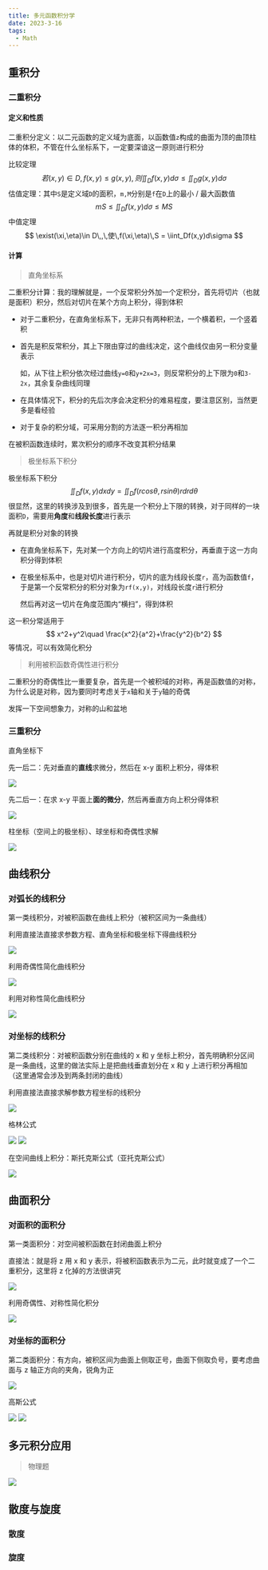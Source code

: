 ```yaml
---
title: 多元函数积分学
date: 2023-3-16
tags:
  - Math
---
```


## 重积分

### 二重积分

#### 定义和性质

二重积分定义：以二元函数的定义域为底面，以函数值`z`构成的曲面为顶的曲顶柱体的体积，不管在什么坐标系下，一定要深谙这一原则进行积分

比较定理
$$
若(x,y)\in D,\,f(x,y)\leq g(x,y),\,则\iint_Df(x,y)d\sigma\leq \iint_Dg(x,y)d\sigma
$$
估值定理：其中`S`是定义域`D`的面积，`m,M`分别是`f`在`D`上的最小 / 最大函数值
$$
mS\leq \iint_Df(x,y)d\sigma \leq MS
$$
中值定理
$$
\exist(\xi,\eta)\in D\,,\,使\,f(\xi,\eta)\,S = \iint_Df(x,y)d\sigma
$$

#### 计算

> 直角坐标系

二重积分计算：我的理解就是，一个反常积分外加一个定积分，首先将切片（也就是面积）积分，然后对切片在某个方向上积分，得到体积

- 对于二重积分，在直角坐标系下，无非只有两种积法，一个横着积，一个竖着积

- 首先是积反常积分，其上下限由穿过的曲线决定，这个曲线仅由另一积分变量表示

  如，从下往上积分依次经过曲线`y=0`和`y+2x=3`，则反常积分的上下限为`0`和`3-2x`，其余复杂曲线同理

- 在具体情况下，积分的先后次序会决定积分的难易程度，要注意区别，当然更多是看经验

- 对于复杂的积分域，可采用分割的方法逐一积分再相加

在被积函数连续时，累次积分的顺序不改变其积分结果

> 极坐标系下积分

极坐标系下积分
$$
\iint_Df(x,y)dxdy = \iint_Df(rcos\theta, rsin\theta)rdrd\theta
$$
很显然，这里的转换涉及到很多，首先是一个积分上下限的转换，对于同样的一块面积`D`，需要用**角度**和**线段长度**进行表示

再就是积分对象的转换

- 在直角坐标系下，先对某一个方向上的切片进行高度积分，再垂直于这一方向积分得到体积

- 在极坐标系中，也是对切片进行积分，切片的底为线段长度`r`，高为函数值`f`，于是第一个反常积分的积分对象为`rf(x,y)`，对线段长度`r`进行积分

  然后再对这一切片在角度范围内“横扫”，得到体积

这一积分常适用于
$$
x^2+y^2\quad \frac{x^2}{a^2}+\frac{y^2}{b^2}
$$
等情况，可以有效简化积分

> 利用被积函数奇偶性进行积分

二重积分的奇偶性比一重要复杂，首先是一个被积域的对称，再是函数值的对称，为什么说是对称，因为要同时考虑关于`x`轴和关于`y`轴的奇偶

发挥一下空间想象力，对称的山和盆地

### 三重积分

直角坐标下

先一后二：先对垂直的**直线**求微分，然后在 x-y 面积上积分，得体积

<img src="./assets/image-20230824232144914.png">

先二后一：在求 x-y 平面上**面的微分**，然后再垂直方向上积分得体积

<img src="./assets/image-20230824232213745.png">

柱坐标（空间上的极坐标）、球坐标和奇偶性求解

<img src="./assets/image-20230824232541571.png">

## 曲线积分

### 对弧长的线积分

第一类线积分，对被积函数在曲线上积分（被积区间为一条曲线）

利用直接法直接求参数方程、直角坐标和极坐标下得曲线积分

<img src="./assets/image-20230824232630970.png">

利用奇偶性简化曲线积分

<img src="./assets/image-20230824232750191.png">

利用对称性简化曲线积分

<img src="./assets/image-20230824232834090.png">

### 对坐标的线积分

第二类线积分：对被积函数分别在曲线的 x 和 y 坐标上积分，首先明确积分区间是一条曲线，这里的做法实际上是把曲线垂直划分在 x 和 y 上进行积分再相加（这里通常会涉及到两条封闭的曲线）

利用直接法直接求解参数方程坐标的线积分

<img src="./assets/image-20230824232916644.png">

格林公式

<img src="./assets/image-20230824233604668.png">

<img src="./assets/image-20230824233631214.png">

在空间曲线上积分：斯托克斯公式（亚托克斯公式）

<img src="./assets/image-20230824233737493.png">

## 曲面积分

### 对面积的面积分

第一类面积分：对空间被积函数在封闭曲面上积分

直接法：就是将 z 用 x 和 y 表示，将被积函数表示为二元，此时就变成了一个二重积分，这里将 z 化掉的方法很讲究

<img src="./assets/image-20230824233815033.png">

利用奇偶性、对称性简化积分

<img src="./assets/image-20230824234042142.png">

### 对坐标的面积分

第二类面积分：有方向，被积区间为曲面上侧取正号，曲面下侧取负号，要考虑曲面与 z 轴正方向的夹角，锐角为正

<img src="./assets/image-20230824234113798.png">

高斯公式

<img src="./assets/image-20230824234352094.png">

<img src="./assets/image-20230824234406984.png">

## 多元积分应用

> 物理题

<img src="./assets/image-20230503010143328.png">

## 散度与旋度

### 散度

### 旋度



